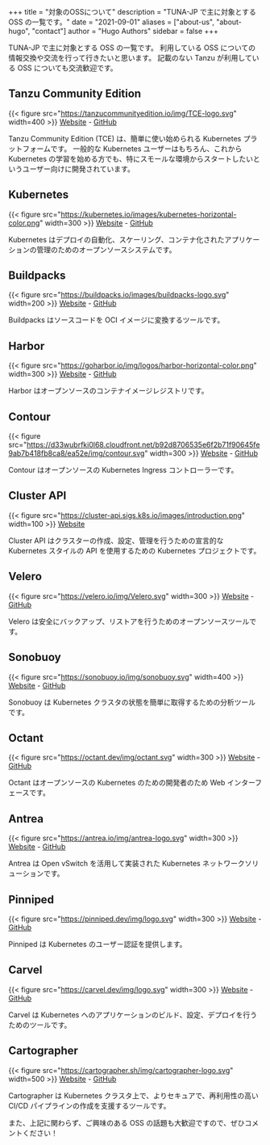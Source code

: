 +++
title = "対象のOSSについて"
description = "TUNA-JP で主に対象とする OSS の一覧です。"
date = "2021-09-01"
aliases = ["about-us", "about-hugo", "contact"]
author = "Hugo Authors"
sidebar = false
+++

TUNA-JP で主に対象とする OSS の一覧です。
利用している OSS についての情報交換や交流を行って行きたいと思います。
記載のない Tanzu が利用している OSS についても交流歓迎です。

## Tanzu Community Edition

{{< figure src="https://tanzucommunityedition.io/img/TCE-logo.svg" width=400 >}}
[Website](https://tanzucommunityedition.io/) - [GitHub](https://github.com/vmware-tanzu/community-edition)

Tanzu Community Edition (TCE) は、簡単に使い始められる Kubernetes プラットフォームです。
一般的な Kubernetes ユーザーはもちろん、これから Kubernetes の学習を始める方でも、特にスモールな環境からスタートしたいというユーザー向けに開発されています。

## Kubernetes

{{< figure src="https://kubernetes.io/images/kubernetes-horizontal-color.png" width=300 >}}
[Website](https://kubernetes.io/) - [GitHub](https://github.com/kubernetes)

Kubernetes はデプロイの自動化、スケーリング、コンテナ化されたアプリケーションの管理のためのオープンソースシステムです。

## Buildpacks

{{< figure src="https://buildpacks.io/images/buildpacks-logo.svg" width=200 >}}
[Website](https://buildpacks.io/) - [GitHub](https://github.com/buildpack)

Buildpacks はソースコードを OCI イメージに変換するツールです。

## Harbor

{{< figure src="https://goharbor.io/img/logos/harbor-horizontal-color.png" width=300 >}}
[Website](https://goharbor.io/) - [GitHub](https://github.com/goharbor)

Harbor はオープンソースのコンテナイメージレジストリです。

## Contour

{{< figure src="https://d33wubrfki0l68.cloudfront.net/b92d8706535e6f2b71f90645fe9ab7b418fb8ca8/ea52e/img/contour.svg" width=300 >}}
[Website](https://projectcontour.io/) - [GitHub](https://github.com/projectcontour/contour)

Contour はオープンソースの Kubernetes Ingress コントローラーです。

## Cluster API

{{< figure src="https://cluster-api.sigs.k8s.io/images/introduction.png" width=100 >}}
[Website](https://cluster-api.sigs.k8s.io/)

Cluster API はクラスターの作成、設定、管理を行うための宣言的な Kubernetes スタイルの API を使用するための Kubernetes プロジェクトです。

## Velero

{{< figure src="https://velero.io/img/Velero.svg" width=300 >}}
[Website](https://velero.io/) - [GitHub](https://github.com/vmware-tanzu/velero)

Velero は安全にバックアップ、リストアを行うためのオープンソースツールです。

## Sonobuoy

{{< figure src="https://sonobuoy.io/img/sonobuoy.svg" width=400 >}}
[Website](https://sonobuoy.io/) - [GitHub](https://github.com/vmware-tanzu/sonobuoy)

Sonobuoy は Kubernetes クラスタの状態を簡単に取得するための分析ツールです。

## Octant

{{< figure src="https://octant.dev/img/octant.svg" width=300 >}}
[Website](https://octant.dev/) - [GitHub](https://github.com/vmware-tanzu/octant)

Octant はオープンソースの Kubernetes のための開発者のため Web インターフェースです。

## Antrea

{{< figure src="https://antrea.io/img/antrea-logo.svg" width=300 >}}
[Website](https://antrea.io/) - [GitHub](https://github.com/antrea-io/antrea)

Antrea は Open vSwitch を活用して実装された Kubernetes ネットワークソリューションです。

## Pinniped

{{< figure src="https://pinniped.dev/img/logo.svg" width=300 >}}
[Website](https://pinniped.dev/) - [GitHub](https://github.com/vmware-tanzu/pinniped)

Pinniped は Kubernetes のユーザー認証を提供します。

## Carvel

{{< figure src="https://carvel.dev/img/logo.svg" width=300 >}}
[Website](https://carvel.dev/) - [GitHub](https://github.com/vmware-tanzu/carvel)

Carvel は Kubernetes へのアプリケーションのビルド、設定、デプロイを行うためのツールです。

## Cartographer

{{< figure src="https://cartographer.sh/img/cartographer-logo.svg" width=500 >}}
[Website](https://cartographer.sh/) - [GitHub](https://github.com/vmware-tanzu/cartographer)

Cartographer は Kubernetes クラスタ上で、よりセキュアで、再利用性の高い CI/CD パイプラインの作成を支援するツールです。

また、上記に関わらず、ご興味のある OSS の話題も大歓迎ですので、ぜひコメントください！
